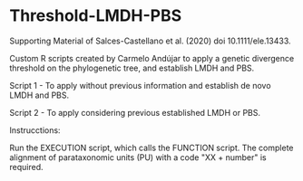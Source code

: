 # Threshold-LMDH-PBS
Supporting Material of Salces-Castellano et al. (2020) doi 10.1111/ele.13433.

Custom R scripts created by Carmelo Andújar to apply a genetic divergence threshold on the phylogenetic tree, and establish LMDH and PBS.

Script 1 - To apply without previous information and establish de novo LMDH and PBS.

Script 2 - To apply considering previous established LMDH or PBS.

Instrucctions:

Run the EXECUTION script, which calls the FUNCTION script. The complete alignment of parataxonomic units (PU) with a code "XX + number" is required.
